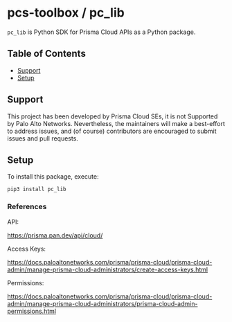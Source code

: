 #  pcs-toolbox / pc_lib

`pc_lib` is Python SDK for Prisma Cloud APIs as a Python package.

## Table of Contents

* [Support](#Support)
* [Setup](#Setup)

## Support

This project has been developed by Prisma Cloud SEs, it is not Supported by Palo Alto Networks.
Nevertheless, the maintainers will make a best-effort to address issues, and (of course) contributors are encouraged to submit issues and pull requests.

## Setup

To install this package, execute:

```
pip3 install pc_lib
```



### References

API:

https://prisma.pan.dev/api/cloud/

Access Keys:

https://docs.paloaltonetworks.com/prisma/prisma-cloud/prisma-cloud-admin/manage-prisma-cloud-administrators/create-access-keys.html

Permissions:

https://docs.paloaltonetworks.com/prisma/prisma-cloud/prisma-cloud-admin/manage-prisma-cloud-administrators/prisma-cloud-admin-permissions.html
